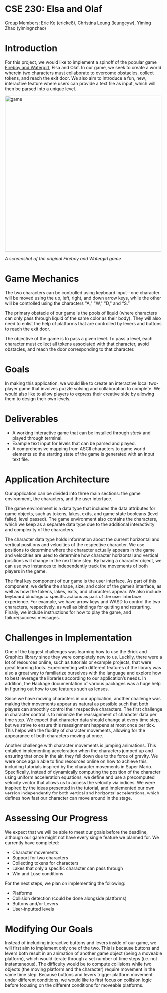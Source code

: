 # CSE 230: Elsa and Olaf
Group Members: Eric Ke (ericke8), Christina Leung (leungcyw), Yiming Zhao (yimingnzhao)
# Introduction

For this project, we would like to implement a spinoff of the popular game [Fireboy and Watergirl](https://www.coolmathgames.com/0-fireboy-and-water-girl-in-the-forest-temple), Elsa and Olaf. In our game, we seek to create a world wherein two characters must collaborate to overcome obstacles, collect tokens, and reach the exit door. We also aim to introduce a fun, new, interactive feature where users can provide a text file as input, which will then be parsed into a unique level.

<img src="https://i.imgur.com/dytigqQ.png" alt="game" width="500"/>

*A screenshot of the original Fireboy and Watergirl game*

# Game Mechanics
The two characters can be controlled using keyboard input--one character will be moved using the up, left, right, and down arrow keys, while the other will be controlled using the characters "A," "W," "D," and “S.”

The primary obstacle of our game is the pools of liquid (where characters can only pass through liquid of the same color as their body). They will also need to enlist the help of platforms that are controlled by levers and buttons to reach the exit door.

The objective of the game is to pass a given level. To pass a level, each character must collect all tokens associated with that character, avoid obstacles, and reach the door corresponding to that character. 

# Goals
In making this application, we would like to create an interactive local two-player game that involves puzzle solving and collaboration to complete. We would also like to allow players to express their creative side by allowing them to design their own levels. 


# Deliverables
- A working interactive game that can be installed through *stack* and played through terminal.
- Example text input for levels that can be parsed and played.
- A comprehensive mapping from ASCII characters to game world elements so the starting state of the game is generated with an input text file.

# Application Architecture
Our application can be divided into three main sections: the game environment, the characters, and the user interface. 

The game environment is a data type that includes the data attributes for game objects, such as tokens, lakes, exits, and game state booleans (level failed, level passed). The game environment also contains the characters, which we keep as a separate data type due to the additional interactivity and complexity of the characters. 

The character data type holds information about the current horizontal and vertical positions and velocities of the respective character. We use positions to determine where the character actually appears in the game and velocities are used to determine how character horizontal and vertical positions will change in the next time step. By having a character object, we can use two instances to independently track the movements of both players in the game.

The final key component of our game is the user interface. As part of this component, we define the shape, size, and color of the game’s interface, as well as how the tokens, lakes, exits, and characters appear. We also include keyboard bindings to specific actions as part of the user interface experience. For example, we have arrow keys and WASD to control the two characters, respectively, as well as bindings for quitting and restarting. Finally, we include instructions for how to play the game, and failure/success messages.

# Challenges in Implementation
One of the biggest challenges was learning how to use the Brick and Graphics library since they were completely new to us. Luckily, there were a lot of resources online, such as tutorials or example projects, that were great learning tools. Experimenting with different features of the library was also a great way to familiarize ourselves with the language and explore how to best leverage the libraries according to our application’s needs. In addition, the Hackage documentation of various packages was a huge help in figuring out how to use features such as lenses.

Since we have moving characters in our application, another challenge was making their movements appear as natural as possible such that both players can smoothly control their respective characters. The first challenge in character control is to minimize the reassignment of character data per time step. We expect that character data should change at every time step, but we strive to ensure this reassignment happens at most once per tick. This helps with the fluidity of character movements, allowing for the appearance of both characters moving at once.

Another challenge with character movements is jumping animations. This entailed implementing acceleration when the characters jumped up and ensuring that once in the air, they fell down due to the force of gravity. We were once again able to find resources online on how to achieve this, including tutorials inspired by the character movements in Super Mario. Specifically, instead of dynamically computing the position of the character using uniform acceleration equations, we define and use a precomputed velocity vector that allows us to access the velocity via indices. We were inspired by the ideas presented in the tutorial, and implemented our own version independently for both vertical and horizontal accelerations, which defines how fast our character can move around in the stage.

# Assessing Our Progress
We expect that we will be able to meet our goals before the deadline, although our game might not have every single feature we planned for. We currently have completed:
- Character movements
- Support for two characters
- Collecting tokens for characters
- Lakes that only a specific character can pass through
- Win and Lose conditions

For the next steps, we plan on implementing the following:
- Platforms
- Collision detection (could be done alongside platforms)
- Buttons and/or Levers
- User-inputted levels

# Modifying Our Goals
Instead of including interactive buttons and levers inside of our game, we will first aim to implement only one of the two. This is because buttons and levers both result in an animation of another game object (being a moveable platform), which would iterate through a set number of time steps (i.e. not instantaneous). The difficulty would be to compute collisions while two objects (the moving platform and the character) require movement in the same time step. Because buttons and levers trigger platform movement under different conditions, we would like to first focus on collision logic before focusing on the different conditions for moveable platforms. 
